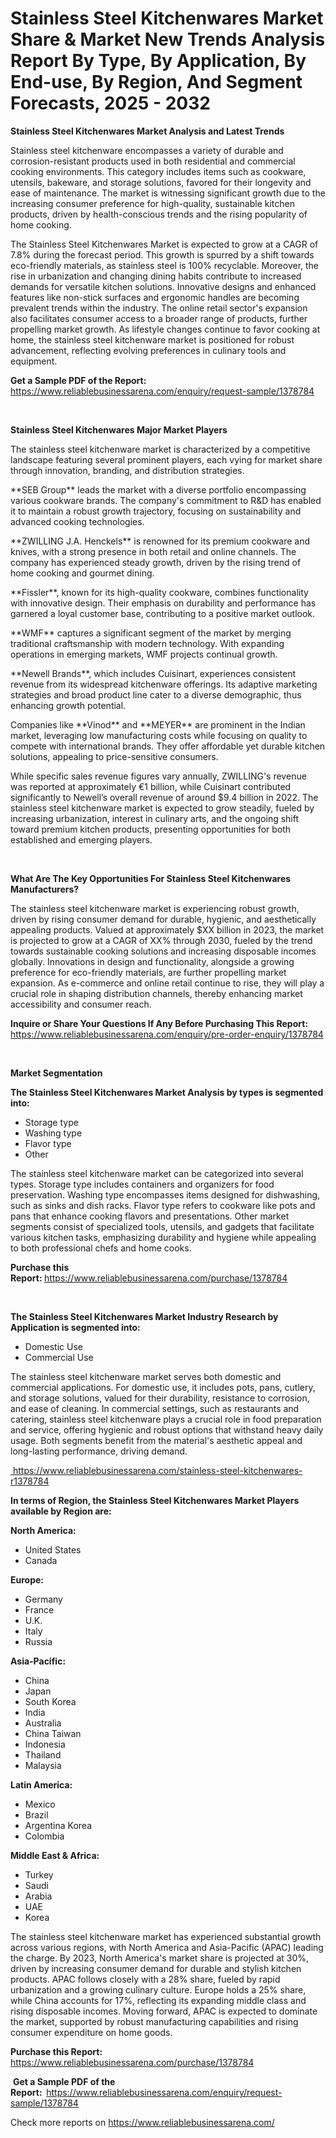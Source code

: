 <p><h1>Stainless Steel Kitchenwares Market Share & Market New Trends Analysis Report By Type, By Application, By End-use, By Region, And Segment Forecasts, 2025 - 2032</h1></p><p><strong>Stainless Steel Kitchenwares Market Analysis and Latest Trends</strong></p>
<p><p>Stainless steel kitchenware encompasses a variety of durable and corrosion-resistant products used in both residential and commercial cooking environments. This category includes items such as cookware, utensils, bakeware, and storage solutions, favored for their longevity and ease of maintenance. The market is witnessing significant growth due to the increasing consumer preference for high-quality, sustainable kitchen products, driven by health-conscious trends and the rising popularity of home cooking.</p><p>The Stainless Steel Kitchenwares Market is expected to grow at a CAGR of 7.8% during the forecast period. This growth is spurred by a shift towards eco-friendly materials, as stainless steel is 100% recyclable. Moreover, the rise in urbanization and changing dining habits contribute to increased demands for versatile kitchen solutions. Innovative designs and enhanced features like non-stick surfaces and ergonomic handles are becoming prevalent trends within the industry. The online retail sector's expansion also facilitates consumer access to a broader range of products, further propelling market growth. As lifestyle changes continue to favor cooking at home, the stainless steel kitchenware market is positioned for robust advancement, reflecting evolving preferences in culinary tools and equipment.</p></p>
<p><strong>Get a Sample PDF of the Report:&nbsp;</strong> <a href="https://www.reliablebusinessarena.com/enquiry/request-sample/1378784?utm_campaign=2039&utm_medium=2&utm_source=Github&utm_content=ia&utm_term=05022025&utm_id=stainless-steel-kitchenwares">https://www.reliablebusinessarena.com/enquiry/request-sample/1378784</a></p>
<p>&nbsp;</p>
<p><strong>Stainless Steel Kitchenwares Major Market Players</strong></p>
<p><p>The stainless steel kitchenware market is characterized by a competitive landscape featuring several prominent players, each vying for market share through innovation, branding, and distribution strategies.</p><p>**SEB Group** leads the market with a diverse portfolio encompassing various cookware brands. The company's commitment to R&D has enabled it to maintain a robust growth trajectory, focusing on sustainability and advanced cooking technologies. </p><p>**ZWILLING J.A. Henckels** is renowned for its premium cookware and knives, with a strong presence in both retail and online channels. The company has experienced steady growth, driven by the rising trend of home cooking and gourmet dining.</p><p>**Fissler**, known for its high-quality cookware, combines functionality with innovative design. Their emphasis on durability and performance has garnered a loyal customer base, contributing to a positive market outlook.</p><p>**WMF** captures a significant segment of the market by merging traditional craftsmanship with modern technology. With expanding operations in emerging markets, WMF projects continual growth.</p><p>**Newell Brands**, which includes Cuisinart, experiences consistent revenue from its widespread kitchenware offerings. Its adaptive marketing strategies and broad product line cater to a diverse demographic, thus enhancing growth potential.</p><p>Companies like **Vinod** and **MEYER** are prominent in the Indian market, leveraging low manufacturing costs while focusing on quality to compete with international brands. They offer affordable yet durable kitchen solutions, appealing to price-sensitive consumers.</p><p>While specific sales revenue figures vary annually, ZWILLING's revenue was reported at approximately €1 billion, while Cuisinart contributed significantly to Newell’s overall revenue of around $9.4 billion in 2022. The stainless steel kitchenware market is expected to grow steadily, fueled by increasing urbanization, interest in culinary arts, and the ongoing shift toward premium kitchen products, presenting opportunities for both established and emerging players.</p></p>
<p>&nbsp;</p>
<p><strong>What Are The Key Opportunities For Stainless Steel Kitchenwares Manufacturers?</strong></p>
<p><p>The stainless steel kitchenware market is experiencing robust growth, driven by rising consumer demand for durable, hygienic, and aesthetically appealing products. Valued at approximately $XX billion in 2023, the market is projected to grow at a CAGR of XX% through 2030, fueled by the trend towards sustainable cooking solutions and increasing disposable incomes globally. Innovations in design and functionality, alongside a growing preference for eco-friendly materials, are further propelling market expansion. As e-commerce and online retail continue to rise, they will play a crucial role in shaping distribution channels, thereby enhancing market accessibility and consumer reach.</p></p>
<p><strong>Inquire or Share Your Questions If Any Before Purchasing This Report:</strong> <a href="https://www.reliablebusinessarena.com/enquiry/pre-order-enquiry/1378784?utm_campaign=2039&utm_medium=2&utm_source=Github&utm_content=ia&utm_term=05022025&utm_id=stainless-steel-kitchenwares">https://www.reliablebusinessarena.com/enquiry/pre-order-enquiry/1378784</a></p>
<p>&nbsp;</p>
<p><strong>Market Segmentation</strong></p>
<p><strong>The Stainless Steel Kitchenwares Market Analysis by types is segmented into:</strong></p>
<p><ul><li>Storage type</li><li>Washing type</li><li>Flavor type</li><li>Other</li></ul></p>
<p><p>The stainless steel kitchenware market can be categorized into several types. Storage type includes containers and organizers for food preservation. Washing type encompasses items designed for dishwashing, such as sinks and dish racks. Flavor type refers to cookware like pots and pans that enhance cooking flavors and presentations. Other market segments consist of specialized tools, utensils, and gadgets that facilitate various kitchen tasks, emphasizing durability and hygiene while appealing to both professional chefs and home cooks.</p></p>
<p><strong>Purchase this Report:&nbsp;</strong><a href="https://www.reliablebusinessarena.com/purchase/1378784?utm_campaign=2039&utm_medium=2&utm_source=Github&utm_content=ia&utm_term=05022025&utm_id=stainless-steel-kitchenwares">https://www.reliablebusinessarena.com/purchase/1378784</a></p>
<p>&nbsp;</p>
<p><strong>The Stainless Steel Kitchenwares Market Industry Research by Application is segmented into:</strong></p>
<p><ul><li>Domestic Use</li><li>Commercial Use</li></ul></p>
<p><p>The stainless steel kitchenware market serves both domestic and commercial applications. For domestic use, it includes pots, pans, cutlery, and storage solutions, valued for their durability, resistance to corrosion, and ease of cleaning. In commercial settings, such as restaurants and catering, stainless steel kitchenware plays a crucial role in food preparation and service, offering hygienic and robust options that withstand heavy daily usage. Both segments benefit from the material's aesthetic appeal and long-lasting performance, driving demand.</p></p>
<p><a href="https://www.reliablebusinessarena.com/stainless-steel-kitchenwares-r1378784?utm_campaign=2039&utm_medium=2&utm_source=Github&utm_content=ia&utm_term=05022025&utm_id=stainless-steel-kitchenwares">&nbsp;https://www.reliablebusinessarena.com/stainless-steel-kitchenwares-r1378784</a></p>
<p><strong>In terms of Region, the Stainless Steel Kitchenwares Market Players available by Region are:</strong></p>
<p>
    <p> <strong> North America: </strong>
        <ul>
            <li>United States</li>
            <li>Canada</li>
        </ul>
        </p> 
    <p> <strong> Europe: </strong>
        <ul>
            <li>Germany</li>
            <li>France</li>
            <li>U.K.</li>
            <li>Italy</li>
            <li>Russia</li>
        </ul>
        </p> 
    <p> <strong> Asia-Pacific: </strong>
        <ul>
            <li>China</li>
            <li>Japan</li>
            <li>South Korea</li>
            <li>India</li>
            <li>Australia</li>
            <li>China Taiwan</li>
            <li>Indonesia</li>
            <li>Thailand</li>
            <li>Malaysia</li>
        </ul>
        </p> 
    <p> <strong> Latin America: </strong>
        <ul>
            <li>Mexico</li>
            <li>Brazil</li>
            <li>Argentina Korea</li>
            <li>Colombia</li>
        </ul>
        </p> 
    <p> <strong> Middle East & Africa: </strong>
        <ul>
            <li>Turkey</li>
            <li>Saudi</li>
            <li>Arabia</li>
            <li>UAE</li>
            <li>Korea</li>
        </ul>
    </p>
    </p>
<p><p>The stainless steel kitchenware market has experienced substantial growth across various regions, with North America and Asia-Pacific (APAC) leading the charge. By 2023, North America's market share is projected at 30%, driven by increasing consumer demand for durable and stylish kitchen products. APAC follows closely with a 28% share, fueled by rapid urbanization and a growing culinary culture. Europe holds a 25% share, while China accounts for 17%, reflecting its expanding middle class and rising disposable incomes. Moving forward, APAC is expected to dominate the market, supported by robust manufacturing capabilities and rising consumer expenditure on home goods.</p></p>
<p><strong>Purchase this Report: </strong><a href="https://www.reliablebusinessarena.com/purchase/1378784?utm_campaign=2039&utm_medium=2&utm_source=Github&utm_content=ia&utm_term=05022025&utm_id=stainless-steel-kitchenwares">https://www.reliablebusinessarena.com/purchase/1378784</a></p>
<p>&nbsp;<strong>Get a Sample PDF of the Report:&nbsp;&nbsp;</strong><a href="https://www.reliablebusinessarena.com/enquiry/request-sample/1378784?utm_campaign=2039&utm_medium=2&utm_source=Github&utm_content=ia&utm_term=05022025&utm_id=stainless-steel-kitchenwares">https://www.reliablebusinessarena.com/enquiry/request-sample/1378784</a></p>
<p><strong></strong></p>
<p>Check more reports on <a href="https://www.reliablebusinessarena.com/?utm_campaign=2039&utm_medium=2&utm_source=Github&utm_content=ia&utm_term=05022025&utm_id=stainless-steel-kitchenwares">https://www.reliablebusinessarena.com/</a></p>